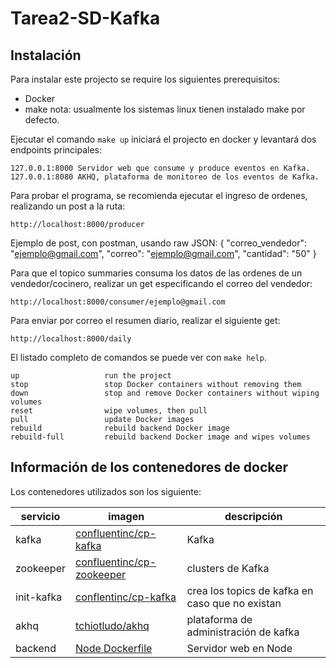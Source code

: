 # Tarea2-SD-Kafka


## Instalación

Para instalar este projecto se require los siguientes prerequisitos:

* Docker
* make
nota: usualmente los sistemas linux tienen instalado make por defecto.

Ejecutar el comando `make up` iniciará el projecto en docker y levantará dos endpoints principales:

```
127.0.0.1:8000 Servidor web que consume y produce eventos en Kafka.
127.0.0.1:8080 AKHQ, plataforma de monitoreo de los eventos de Kafka.
```

Para probar el programa, se recomienda ejecutar el ingreso de ordenes, realizando un post a la ruta:

`http://localhost:8000/producer`

Ejemplo de post, con postman, usando raw JSON:
{
      "correo_vendedor": "ejemplo@gmail.com",
      "correo": "ejemplo@gmail.com",
      "cantidad": "50"
}

Para que el topico summaries consuma los datos de las ordenes de un vendedor/cocinero, realizar un get 
especificando el correo del vendedor:

`http://localhost:8000/consumer/ejemplo@gmail.com`

Para enviar por correo el resumen diario, realizar el siguiente get:

`http://localhost:8000/daily`

El listado completo de comandos se puede ver con `make help`.

```
up                   run the project
stop                 stop Docker containers without removing them
down                 stop and remove Docker containers without wiping volumes
reset                wipe volumes, then pull
pull                 update Docker images
rebuild              rebuild backend Docker image
rebuild-full         rebuild backend Docker image and wipes volumes
```

## Información de los contenedores de docker

Los contenedores utilizados son los siguiente:

| servicio | imagen | descripción |
| --- |--- | --- |
| kafka | [confluentinc/cp-kafka](https://hub.docker.com/r/confluentinc/cp-kafka) | Kafka | 
| zookeeper | [confluentinc/cp-zookeeper](https://hub.docker.com/r/confluentinc/cp-zookeeper) | clusters de Kafka |
| init-kafka | [conflentinc/cp-kafka](https://hub.docker.com/r/confluentinc/cp-kafka) | crea los topics de kafka en caso que no existan |
| akhq | [tchiotludo/akhq](https://github.com/tchiotludo/akhq) | plataforma de administración de kafka |
| backend | [Node Dockerfile](.docker/Dockerfile) | Servidor web en Node |
